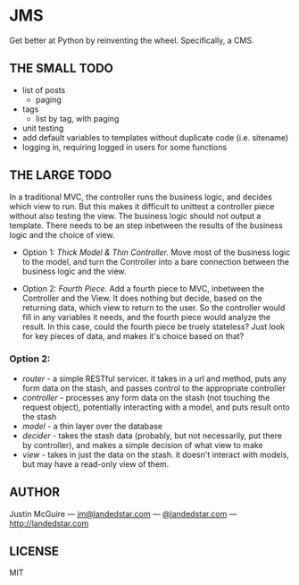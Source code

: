 # JMS

Get better at Python by reinventing the wheel. Specifically, a CMS.

## THE SMALL TODO

  - list of posts
    - paging
  - tags
    - list by tag, with paging
  - unit testing
  - add default variables to templates without duplicate code (i.e. sitename)
  - logging in, requiring logged in users for some functions

## THE LARGE TODO

In a traditional MVC, the controller runs the business logic, and decides which view to run. But this makes it difficult to unittest a controller piece without also testing the view. The business logic should not output a template. There needs to be an step inbetween the results of the business logic and the choice of view.

  - Option 1: *Thick Model & Thin Controller.* Move most of the business logic to the model, and turn the Controller into a bare connection between the business logic and the view.

  - Option 2: *Fourth Piece.* Add a fourth piece to MVC, inbetween the Controller and the View. It does nothing but decide, based on the returning data, which view to return to the user. So the controller would fill in any variables it needs, and the fourth piece would analyze the result. In this case, could the fourth piece be truely stateless? Just look for key pieces of data, and makes it's choice based on that?


### Option 2:

 - *router* - a simple RESTful servicer. it takes in a url and method, puts any form data on the stash, and passes control to the appropriate controller
 - *controller* - processes any form data on the stash (not touching the request object), potentially interacting with a model, and puts result onto the stash
 - *model* - a thin layer over the database
 - *decider* - takes the stash data (probably, but not necessarily, put there by controller), and makes a simple decision of what view to make
 - *view* - takes in just the data on the stash. it doesn't interact with models, but may have a read-only view of them.


## AUTHOR

Justin McGuire &mdash; <jm@landedstar.com> &mdash; <a href="https://twitter.com/landedstar">@landedstar.com</a> &mdash; http://landedstar.com

## LICENSE

MIT


